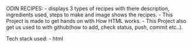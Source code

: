 
ODIN RECIPES:
    - displays 3 types of recipes with there description, ingredients used, steps to make and image shows the recipes.
    - This Project is made to get hands on with How HTML works.
    - This Project also get us used to with github(how to add, check status, push, commit etc..).

Tech stack used:
    - html 

